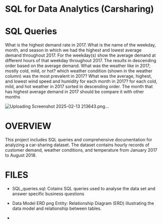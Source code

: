 # SQL for Data Analytics (Carsharing)

# SQL Queries
What is the highest demand rate in 2017.
What is the name of the weekday, month, and season in which we had the highest and lowest average demand throughout 2017.
For the weekday(s) show the average demand at different hours of that weekday throughout 2017. The results in descending order based on the average demand.
What was the weather like in 2017; mostly cold, mild, or hot? which weather condition (shown in the weather column) was the most prevalent in 2017?
What was the average, highest, and lowest wind speed and humidity for each month in 2017?  for each cold, mild, and hot weather in 2017 sorted in descending order.
The month that has highest average demand in 2017 should be compare it with other months

![Uploading Screenshot 2025-02-13 213643.png…]()


# OVERVIEW

This project includes SQL queries and comprehensive documentation for analyzing a car-sharing dataset. The dataset contains hourly records of customer demand, weather conditions, and temperature from January 2017 to August 2018.

# FILES

- SQL_queries.sql: Cotains SQL queries used to analyse the data set and answer specific business questions
- Data Model ERD png Entity: Relationship Diagram (ERD) illustrating the data model and relationship between tables.

- 


